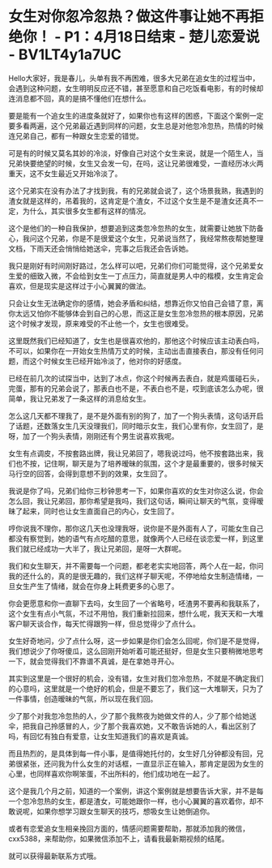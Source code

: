 # 女生对你忽冷忽热？做这件事让她不再拒绝你！ - P1：4月18日结束 - 楚儿恋爱说 - BV1LT4y1a7UC

Hello大家好，我是春儿，头单有我不再困难，很多大兄弟在追女生的过程当中，会遇到这种问题，女生明明反应还不错，甚至愿意和自己吃饭看电影，有的时候却连消息都不回，真的是搞不懂他们在想什么。

要是能有一个追女生的进度条就好了，如果你也有这样的困惑，下面这个案例一定要多看两遍，这个兄弟最近遇到同样的问题，女生总是对他忽冷忽热，热情的时候连兄弟自己，都有一种跟女生恋爱的错觉。

可是有的时候又莫名其妙的冷淡，好像自己对这个女生来说，就是一个陌生人，当兄弟快要绝望的时候，女生又会发一句，在吗，这让兄弟很难受，一直经历冰火两重天，这不女生最近又开始冷淡了。

这个兄弟实在没有办法了才找到我，有的兄弟就会说了，这个场景我熟，我遇到的渣女就是这样的，吊着我的，这肯定是个渣女，不过这个女生是不是渣女还真不一定，为什么，其实很多女生都有这样的情况。

这个是他们的一种自我保护，想要追到这类忽冷忽热的女生，就需要让她放下防备心，我问这个兄弟，你是不是很爱这个女生，兄弟说当然了，我经常熬夜帮她整理文档，下雨天还会悄悄给她送伞，完事之后我还会告诉她。

我只是刚好有时间刚好路过，怎么样可以吧，兄弟们你们可能觉得，这个兄弟爱女生爱的细致入微，不会给到女生一丁点压力，简直就是男人中的楷模，女生肯定会喜欢，但是现实是这样过于小心翼翼的做法。

只会让女生无法确定你的感情，她会矛盾和纠结，想靠近你又怕自己会错了意，离你太远又怕你不能够体会到自己的心思，而这正是女生忽冷忽热的根本原因，兄弟这个时候才发现，原来难受的不止他一个，女生也很难受。

这里既然我们已经知道了，女生也是很喜欢他的，那他这个时候应该主动表白吗，不可以，如果你在一开始女生热情万丈的时候，主动出击直接表白，那没有任何问题，而这个时候女生已经开始冷淡了，他对你的好感度。

已经在前几次的试探当中，达到了冰点，你这个时候再去表白，就是鸡蛋碰石头，完蛋，那有的兄弟会说了，那表白也不是，不表白也不是，哎到底该怎么办呢，很简单，我让兄弟发了一条这样的消息给女生。

怎么这几天都不理我了，是不是外面有别的狗了，加了一个狗头表情，这句话开启了话题，还数落女生几天没理我们，同时暗示女生，我们心里有你，女生回了，是呀，加了一个狗头表情，刚刚还有个男生说喜欢我呢。

女生有点调皮，不按套路出牌，我让兄弟回了，嗯我说过吗，他不按套路出来，我们也不按，记住啊，聊天是为了培养暧昧的氛围，这个才是最重要的，很多时候天马行空的回答，会得到意想不到的效果，女生回了。

我说是你了吗，兄弟们给你三秒钟思考一下，如果你喜欢的女生对你这么说，你会怎么回，我让兄弟回，那你希望是我吗，我们这句话，瞬间让聊天的气氛，变得暧昧了起来，同时也让女生直面自己的内心，女生回了。

哼你说我不理你，那你这几天也没理我呀，说你是不是外面有人了，可能女生自己都没有察觉到，她的语气有点吃醋的意思，就像两个人已经在谈恋爱一样，到这里我们就已经成功一大半了，我让兄弟回，是呀一大群呢。

我们和女生聊天，并不需要每一个问题，都老老实实地回答，两个人在一起，你问我的还什么的，真的是很无趣的，我们这样子聊天呢，不停地给女生制造情绪，一旦女生产生了情绪，就会在你身上耗费更多的心思了。

你会更愿意和你一直聊下去吗，女生回了一个省略号，呸渣男不要再和我联系了，这个女生有点小气氛，不过不用怕，我们重新拉回来，想什么呢，我天天和一大堆客户聊天谈合作，每天忙得跟狗一样，但总觉得少了点什么。

女生好奇地问，少了点什么呀，这一步如果是你们会怎么回呢，你们是不是觉得，我们想说少了你呀傻瓜，这么回刚开始听着可能还挺好，但是女生只要稍微地思考一下，就会觉得我们不靠谱不真诚，是在拿她寻开心。

其实到这里是一个很好的机会，没有错，女生对我们忽冷忽热，不就是不确定我们的心意吗，这里就是一个绝好的机会，但是不要忘了，我们这一大堆聊天，只为了一件事情，创造暧昧的气氛，所以现在我们回。

少了那个对我忽冷忽热的人，少了那个我熬夜为她做文件的人，少了那个给她送伞，把我自己拎感冒的人，少了那个我喜欢她，又不敢告诉她的人，看出区别了吗，有回忆有独白有爱意，让女生知道我们的喜欢是真诚。

而且热烈的，是具体到每一件小事，是值得她托付的，女生好几分钟都没有回，兄弟很紧张，还问我为什么女生的对话框，一直显示正在输入，那肯定是因为女生的心里，也同样喜欢你啊笨蛋，不出所料的，他们成功地在一起了。

这个是我几个月之前，知道的一个案例，讲这个案例就是想要告诉大家，并不是每一个忽冷忽热的女生，都是渣女，可能她跟你一样，也小心翼翼的喜欢着你，却不敢说呢，如果你想学习跟女生聊天的技巧，想吸女生让她倒追你。

或者有恋爱追女生相亲挽回方面的，情感问题需要帮助，那就添加我的微信，cxx5388，来帮助你，如果微信添加不上，请看我最新期视频的结尾。

就可以获得最新联系方式哦。